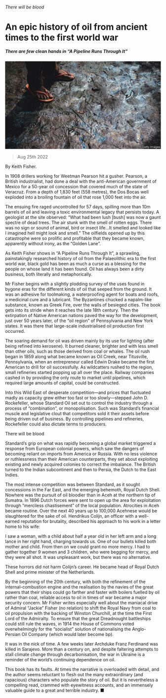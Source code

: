###### There will be blood

# An epic history of oil from ancient times to the first world war 

##### There are few clean hands in “A Pipeline Runs Through It” 

![image](images/20220827_CUP004.jpg) 

> Aug 25th 2022 

By Keith Fisher.

In 1908 drillers working for Weetman Pearson hit a gusher. Pearson, a British industrialist, had done a deal with the anti-American government of Mexico for a 50-year oil concession that covered much of the state of Veracruz. From a depth of 1,830 feet (558 metres), the Dos Bocas well exploded into a broiling fountain of oil that rose 1,000 feet into the air.

The ensuing fire raged uncontrolled for 57 days, spilling more than 10m barrels of oil and leaving a toxic environmental legacy that persists today. A geologist at the site observed: “What had been lush  [bush] was now a gaunt spectre of dead trees. The air stunk with the smell of rotten eggs. There was no sign or sound of animal, bird or insect life…It smelled and looked like I imagined hell might look and smell.” The oilfields opened up by this catastrophe were so prolific and profitable that they became known, apparently without irony, as the “Golden Lane”. 

As Keith Fisher shows in “A Pipeline Runs Through It”, a sprawling, painstakingly researched history of oil from the Palaeolithic era to the first world war, black gold has been as much a curse as a blessing for the people on whose land it has been found. Oil has always been a dirty business, both literally and metaphorically. 

Mr Fisher begins with a slightly plodding survey of the uses found in bygone eras for the different kinds of oil that seeped from the ground. It was an adhesive for toolmaking, a waterproofing agent for boats and roofs, a medicinal cure and a lubricant. The Byzantines chucked a napalm-like substance, known as Greek Fire, over the walls of besieged cities. The book gets into its stride when it reaches the late 18th century. Then the extirpation of Native American nations paved the way for the development, just over 50 years later, of the “oil region” of Pennsylvania and New York states. It was there that large-scale industrialised oil production first occurred.

The soaring demand for oil was driven mainly by its use for lighting (after being refined into kerosene). It burned cleaner, brighter and with less smell than other oils, such as those derived from coal or whales. The oil rush began in 1859 along what became known as Oil Creek, near Titusville, Pennsylvania, when an entrepreneur called Edwin Drake became the first American to drill for oil successfully. As wildcatters rushed to the region, small refineries started popping up all over the place. Railway companies cashed in by providing the only route to market until pipelines, which required large amounts of capital, could be constructed. 

Into this Wild East of desperate competition—and prices that fluctuated madly as capacity grew either too fast or too slowly—stepped John D. Rockefeller, whose Standard Oil set out to control the industry through a process of “combination”, or monopolisation. Such was Standard’s financial muscle and legislative clout that competitors sold it their assets before being driven out of business. By controlling pipelines and refineries, Rockefeller could also dictate terms to producers. 

There will be blood

Standard’s grip on what was rapidly becoming a global market triggered a response from European colonial powers, which saw the dangers of becoming reliant on imports from America or Russia. With no less violence or ruthlessness than their American counterparts, they set about exploiting existing and newly acquired colonies to correct the imbalance. The British turned to the Indian subcontinent and then to Persia, the Dutch to the East Indies. 

The most intense competition was between Standard, as it sought concessions in the Far East, and the emerging behemoth, Royal Dutch Shell. Nowhere was the pursuit of oil bloodier than in Aceh at the northern tip of Sumatra. In 1896 Dutch forces were sent to open up the area for exploitation through “merciless chastisement” of the local population. Atrocities in Aceh became routine. Over the next 40 years up to 100,000 Acehnese would be slaughtered for the sake of oil. Hendrikus Colijn, an officer with a well-earned reputation for brutality, described his approach to his work in a letter home to his wife: 

I saw a woman, with a child about half a year old in her left arm and a long lance in her right hand, charging towards us. One of our bullets killed both mother and child. From then on we could grant no more mercy. I had to gather together 9 women and 3 children, who were begging for mercy, and they were all shot. It was unpleasant work, but there was no alternative.

These horrors did not harm Colijn’s career. He became head of Royal Dutch Shell and prime minister of the Netherlands.

By the beginning of the 20th century, with both the refinement of the internal-combustion engine and the realisation by the navies of the great powers that their ships could go farther and faster with boilers fuelled by oil rather than coal, reliable access to oil in times of war became a major security concern. Mr Fisher writes especially well about the maniacal drive of Admiral “Jackie” Fisher (no relation) to shift the Royal Navy from coal to oil propulsion with the backing of Winston Churchill, at the time the First Lord of the Admiralty. To ensure that the great Dreadnought battleships could still rule the waves, in 1914 the House of Commons voted overwhelmingly for the “socialist” solution of nationalising the Anglo-Persian Oil Company (which would later become bp). 

It was in the nick of time. A few weeks later Archduke Franz Ferdinand was killed in Sarajevo. More than a century on, and despite faltering attempts to stall climate change through decarbonisation, the war in Ukraine is a reminder of the world’s continuing dependence on oil. 

This book has its faults. At times the narrative is overloaded with detail, and the author seems reluctant to flesh out the many extraordinary (and rapacious) characters who populate the story of oil. But it is nevertheless a compelling read, crammed with eyewitness accounts, and an immensely valuable guide to a great and terrible industry. ■


